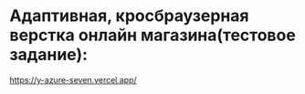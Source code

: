 # Адаптивная, кросбраузерная верстка онлайн магазина(тестовое задание):
https://y-azure-seven.vercel.app/
